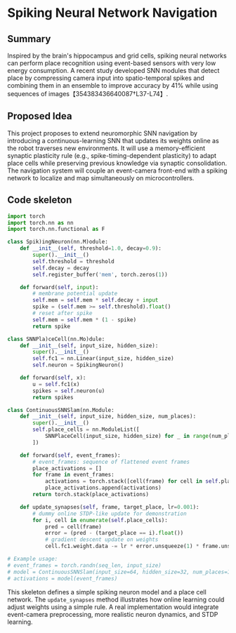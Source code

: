 # Spiking Neural Network Navigation

## Summary
Inspired by the brain's hippocampus and grid cells, spiking neural networks can perform place recognition using event-based sensors with very low energy consumption. A recent study developed SNN modules that detect place by compressing camera input into spatio-temporal spikes and combining them in an ensemble to improve accuracy by 41% while using sequences of images【354383436640087†L37-L74】.

## Proposed Idea
This project proposes to extend neuromorphic SNN navigation by introducing a continuous-learning SNN that updates its weights online as the robot traverses new environments. It will use a memory-efficient synaptic plasticity rule (e.g., spike-timing-dependent plasticity) to adapt place cells while preserving previous knowledge via synaptic consolidation. The navigation system will couple an event-camera front-end with a spiking network to localize and map simultaneously on microcontrollers.

## Code skeleton
```python
import torch
import torch.nn as nn
import torch.nn.functional as F

class Spik)ingNeuron(nn.M)odule:
    def __init__(self, threshold=1.0, decay=0.9):
        super().__init__()
        self.threshold = threshold
        self.decay = decay
        self.register_buffer('mem', torch.zeros(1))

    def forward(self, input):
        # membrane potential update
        self.mem = self.mem * self.decay + input
        spike = (self.mem >= self.threshold).float()
        # reset after spike
        self.mem = self.mem * (1 - spike)
        return spike

class SNNPla)ceCell(nn.Mo)dule:
    def __init__(self, input_size, hidden_size):
        super().__init__()
        self.fc1 = nn.Linear(input_size, hidden_size)
        self.neuron = SpikingNeuron()

    def forward(self, x):
        u = self.fc1(x)
        spikes = self.neuron(u)
        return spikes

class ContinuousSNNSlam(nn.Module:
    def __init__(self, input_size, hidden_size, num_places):
        super().__init__()
        self.place_cells = nn.ModuleList([
            SNNPlaceCell(input_size, hidden_size) for _ in range(num_places)
        ])

    def forward(self, event_frames):
        # event_frames: sequence of flattened event frames
        place_activations = []
        for frame in event_frames:
            activations = torch.stack([cell(frame) for cell in self.place_cells])
            place_activations.append(activations)
        return torch.stack(place_activations)

    def update_synapses(self, frame, target_place, lr=0.001):
        # dummy online STDP-like update for demonstration
        for i, cell in enumerate(self.place_cells):
            pred = cell(frame)
            error = (pred - (target_place == i).float())
            # gradient descent update on weights
            cell.fc1.weight.data -= lr * error.unsqueeze(1) * frame.unsqueeze(0)

# Example usage:
# event_frames = torch.randn(seq_len, input_size)
# model = ContinuousSNNSlam(input_size=64, hidden_size=32, num_places=10)
# activations = model(event_frames)
```

This skeleton defines a simple spiking neuron model and a place cell network. The `update_synapses` method illustrates how online learning could adjust weights using a simple rule. A real implementation would integrate event-camera preprocessing, more realistic neuron dynamics, and STDP learning.
